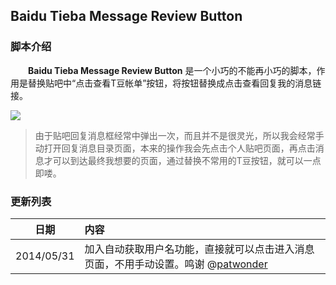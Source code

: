## Baidu Tieba Message Review Button

### 脚本介绍
　　**Baidu Tieba Message Review Button** 是一个小巧的不能再小巧的脚本，作用是替换贴吧中“点击查看T豆帐单”按钮，将按钮替换成点击查看回复我的消息链接。

![](https://raw.githubusercontent.com/duola/gm_script/master/TiebaMessageReviewButton/description.png)

> 由于贴吧回复消息框经常中弹出一次，而且并不是很灵光，所以我会经常手动打开回复消息目录页面，本来的操作我会先点击个人贴吧页面，再点击消息才可以到达最终我想要的页面，通过替换不常用的T豆按钮，就可以一点即喽。

### 更新列表

日期|内容 
----------|:--------
2014/05/31|加入自动获取用户名功能，直接就可以点击进入消息页面，不用手动设置。鸣谢 @[patwonder](http://tieba.baidu.com/home/main?un=patwonder&fr=pb)